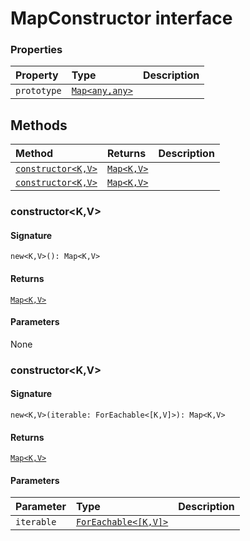 # MapConstructor interface










### Properties

| Property	   | Type	| Description|
|:-------------|:-------|:-----------|
|`prototype`      | [`Map<any,any>`](map.md) |  |




## Methods

| Method	   |  Returns	| Description|
|:-------------|:-------|:-----------|
|[`constructor<K,V>`](#constructor<k,v>)      | [`Map<K,V>`](map.md) |  |
|[`constructor<K,V>`](#constructor<k,v>)      | [`Map<K,V>`](map.md) |  |




### constructor<K,V>



#### Signature
`new<K,V>(): Map<K,V>`

#### Returns
[`Map<K,V>`](map.md)


#### Parameters
None


### constructor<K,V>



#### Signature
`new<K,V>(iterable: ForEachable<[K,V]>): Map<K,V>`

#### Returns
[`Map<K,V>`](map.md)


#### Parameters


| Parameter	   | Type    | Description |
|:-------------|:---------------|:------------|
| `iterable`    | [`ForEachable<[K,V]>`](foreachable.md) |  |

